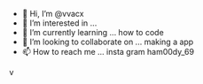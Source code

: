 - 👋 Hi, I’m @vvacx
- 👀 I’m interested in ...
- 🌱 I’m currently learning ... how to code 
- 💞️ I’m looking to collaborate on ... making a app
- 📫 How to reach me ... insta gram ham00dy_69

<!---
vvacx/vvacx is a ✨ special ✨ repository because its `README.md` (this file) appears on your GitHub profile.
You can click the Preview link to take a look at your changes.
--->v
